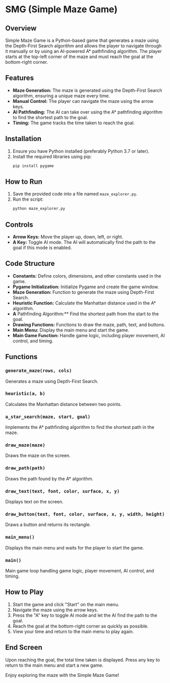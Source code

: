 # SMG (Simple Maze Game)

## Overview

Simple Maze Game is a Python-based game that generates a maze using the Depth-First Search algorithm and allows the player to navigate through it manually or by using an AI-powered A* pathfinding algorithm. The player starts at the top-left corner of the maze and must reach the goal at the bottom-right corner.

## Features

- **Maze Generation:** The maze is generated using the Depth-First Search algorithm, ensuring a unique maze every time.
- **Manual Control:** The player can navigate the maze using the arrow keys.
- **AI Pathfinding:** The AI can take over using the A* pathfinding algorithm to find the shortest path to the goal.
- **Timing:** The game tracks the time taken to reach the goal.

## Installation

1. Ensure you have Python installed (preferably Python 3.7 or later).
2. Install the required libraries using pip:
   ```bash
   pip install pygame
   ```

## How to Run

1. Save the provided code into a file named `maze_explorer.py`.
2. Run the script:
   ```bash
   python maze_explorer.py
   ```

## Controls

- **Arrow Keys:** Move the player up, down, left, or right.
- **A Key:** Toggle AI mode. The AI will automatically find the path to the goal if this mode is enabled.

## Code Structure

- **Constants:** Define colors, dimensions, and other constants used in the game.
- **Pygame Initialization:** Initialize Pygame and create the game window.
- **Maze Generation:** Function to generate the maze using Depth-First Search.
- **Heuristic Function:** Calculate the Manhattan distance used in the A* algorithm.
- **A** Pathfinding Algorithm:** Find the shortest path from the start to the goal.
- **Drawing Functions:** Functions to draw the maze, path, text, and buttons.
- **Main Menu:** Display the main menu and start the game.
- **Main Game Function:** Handle game logic, including player movement, AI control, and timing.

## Functions

### `generate_maze(rows, cols)`
Generates a maze using Depth-First Search.

### `heuristic(a, b)`
Calculates the Manhattan distance between two points.

### `a_star_search(maze, start, goal)`
Implements the A* pathfinding algorithm to find the shortest path in the maze.

### `draw_maze(maze)`
Draws the maze on the screen.

### `draw_path(path)`
Draws the path found by the A* algorithm.

### `draw_text(text, font, color, surface, x, y)`
Displays text on the screen.

### `draw_button(text, font, color, surface, x, y, width, height)`
Draws a button and returns its rectangle.

### `main_menu()`
Displays the main menu and waits for the player to start the game.

### `main()`
Main game loop handling game logic, player movement, AI control, and timing.

## How to Play

1. Start the game and click "Start" on the main menu.
2. Navigate the maze using the arrow keys.
3. Press the "A" key to toggle AI mode and let the AI find the path to the goal.
4. Reach the goal at the bottom-right corner as quickly as possible.
5. View your time and return to the main menu to play again.

## End Screen

Upon reaching the goal, the total time taken is displayed. Press any key to return to the main menu and start a new game.

Enjoy exploring the maze with the Simple Maze Game!
